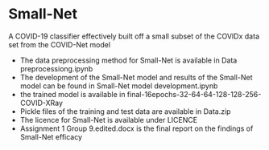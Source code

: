 # Small-Net
A COVID-19 classifier effectively built off a small subset of the COVIDx data set from the COVID-Net model

- The data preprocessing method for Small-Net is available in Data preprocessiong.ipynb
- The development of the Small-Net model and results of the Small-Net model can be found in Small-Net model development.ipynb
- the trained model is available in final-16epochs-32-64-64-128-128-256-COVID-XRay
- Pickle files of the training and test data are available in Data.zip 
- The licence for Small-Net is available under LICENCE 
- Assignment 1 Group 9.edited.docx is the final report on the findings of Small-Net efficacy
